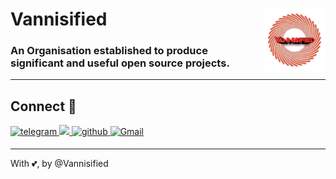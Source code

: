 # Vannisified <img align="right" border-radius=50% src="https://github.com/Vannisified/.github/blob/main/profile/images/Logo1.png" width="100px" height="100px" alt="Vannisified">
### An Organisation established to produce significant and useful open source projects. 


---

## Connect 🔗
<p align="left">
    <a href="https://telegram.dog/Vanisified" target="_blank">
    <img src=https://img.shields.io/badge/telegram-%2300acee.svg?&style=for-the-badge&logo=telegram&logoColor=white alt=telegram style="margin-bottom: 5px;" />
    </a>
    <a href="https://www.instagram.com/vannisified/">
    <img src="https://img.shields.io/badge/Instagram-E4405F?style=for-the-badge&logo=instagram&logoColor=white">
    </a>
    <a href="https://github.com/vannisified" target="_blank">
    <img src=https://img.shields.io/badge/github-%2324292e.svg?&style=for-the-badge&logo=github&logoColor=white alt=github style="margin-bottom: 5px;" />
    </a>
    <a href="mailto:vannisifiedofficial@gmail.com">
    <img alt="Gmail" src="https://img.shields.io/badge/Gmail-D14836?style=for-the-badge&logo=gmail&logoColor=white" />
    </a>
</p>

---
With 💕, by @Vannisified
